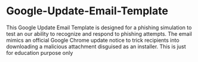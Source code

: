 # Google-Update-Email-Template
This Google Update Email Template is designed for a phishing simulation to test an our ability to recognize and respond to phishing attempts. The email mimics an official Google Chrome update notice to trick recipients into downloading a malicious attachment disguised as an installer.  This is just for education purpose only
